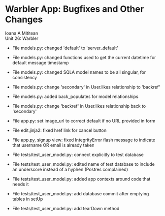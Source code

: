 # Warbler App: Bugfixes and Other Changes

Ioana A Mititean<br>
Unit 26: Warbler<br>

- File models.py: changed 'default' to 'server_default'
- File models.py: changed functions used to get the current datetime for default message timestamp
- File models.py: changed SQLA model names to be all singular, for consistency
- File models.py: change 'secondary' in User.likes relationship to 'backref'
- File models.py: added back_populates for model relationships
- File models.py: change 'backref' in User.likes relationship back to 'secondary'

- File app.py: set image_url to correct default if no URL provided in form

- File edit.jinja2: fixed href link for cancel button
- File app.py, signup view: fixed IntegrityError flash message to indicate that username OR email
is already taken

- File tests/test_user_model.py: connect explicitly to test database
- File tests/test_user_model.py: edited name of test database to include an underscore instead of a
hyphen (Postres complained)
- File tests/test_user_model.py: added app contexts around code that needs it
- File tests/test_user_model.py: add database commit after emptying tables in setUp
- File tests/test_user_model.py: add tearDown method